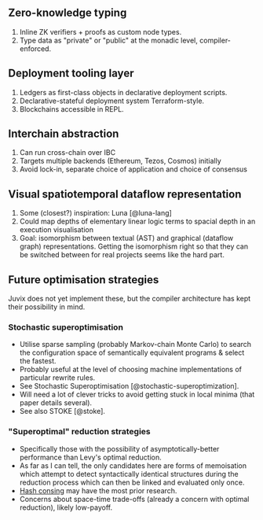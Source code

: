 ## Zero-knowledge typing

1. Inline ZK verifiers + proofs as custom node types.
1. Type data as "private" or "public" at the monadic level, compiler-enforced.

## Deployment tooling layer

1. Ledgers as first-class objects in declarative deployment scripts.
1. Declarative-stateful deployment system Terraform-style.
1. Blockchains accessible in REPL.

## Interchain abstraction

1. Can run cross-chain over IBC
1. Targets multiple backends (Ethereum, Tezos, Cosmos) initially
1. Avoid lock-in, separate choice of application and choice of consensus

## Visual spatiotemporal dataflow representation

1. Some (closest?) inspiration: Luna [@luna-lang]
1. Could map depths of elementary linear logic terms to spacial depth in an execution visualisation
1. Goal: isomorphism between textual (AST) and graphical (dataflow graph) representations. Getting the isomorphism right so that they can be switched between for real projects seems like the hard part.

## Future optimisation strategies

Juvix does not yet implement these, but the compiler architecture has kept their possibility in mind.

### Stochastic superoptimisation

- Utilise sparse sampling (probably Markov-chain Monte Carlo) to search the configuration space of semantically equivalent programs & select the fastest.
- Probably useful at the level of choosing machine implementations of particular rewrite rules.
- See Stochastic Superoptimisation [@stochastic-superoptimization].
- Will need a lot of clever tricks to avoid getting stuck in local minima (that paper details several).
- See also STOKE [@stoke].

### "Superoptimal" reduction strategies

- Specifically those with the possibility of asymptotically-better performance than Levy's optimal reduction.
- As far as I can tell, the only candidates here are forms of memoisation which attempt to detect syntactically identical structures during the reduction process which can then be linked and evaluated only once.
- [Hash consing](https://en.wikipedia.org/wiki/Hash_consing) may have the most prior research.
- Concerns about space-time trade-offs (already a concern with optimal reduction), likely low-payoff.
